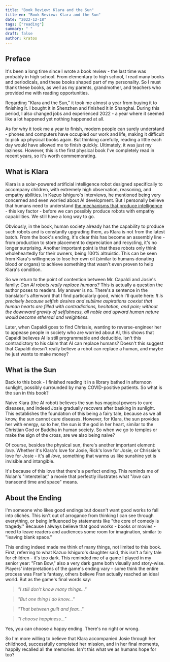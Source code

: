 ```yaml
---
title: "Book Review: Klara and the Sun"
title-en: "Book Review: Klara and the Sun"
date: "2022-12-18"
tags: ["reading"]
summary: " "
draft: false
author: kratos
---
```


## Preface

It's been a long time since I wrote a book review - the last time was probably in high school. From elementary to high school, I read many books and periodicals, and these books shaped part of my personality. So I must thank these books, as well as my parents, grandmother, and teachers who provided me with reading opportunities.

Regarding "Klara and the Sun," it took me almost a year from buying it to finishing it. I bought it in Shenzhen and finished it in Shanghai. During this period, I also changed jobs and experienced 2022 - a year where it seemed like a lot happened yet nothing happened at all.

As for why it took me a year to finish, modern people can surely understand - phones and computers have occupied our work and life, making it difficult to pick up physical books again. But thinking carefully, reading a little each day would have allowed me to finish quickly. Ultimately, it was just my laziness. However, this is the first physical book I've completely read in recent years, so it's worth commemorating.

## What is Klara

Klara is a solar-powered artificial intelligence robot designed specifically to accompany children, with extremely high observation, reasoning, and empathy abilities. In Kazuo Ishiguro's interviews, he mentioned being very concerned and even worried about AI development. But I personally believe that humans need to understand [the mechanisms that produce intelligence](https://yoshuabengio.org/research/) - this key factor - before we can possibly produce robots with empathy capabilities. We still have a long way to go.

Obviously, in the book, human society already has the capability to produce such robots and is constantly upgrading them, as Klara is not from the latest batch. From the book's ending, it's clear this has become an assembly line - from production to store placement to depreciation and recycling, it's no longer surprising. Another important point is that these robots only think wholeheartedly for their owners, being 100% altruistic. This can be seen from Klara's willingness to lose her own oil (similar to humans donating blood or organs) to achieve something that wasn't even proven to help Klara's condition.

So we return to the point of contention between Mr. Capaldi and Josie's family: _Can AI robots really replace humans?_ This is actually a question the author poses to readers. My answer is no. There's a sentence in the translator's afterword that I find particularly good, which I'll quote here: _It is precisely because selfish desires and sublime aspirations coexist that human hearts are filled with contradictions, hesitation, and pain; without the downward gravity of selfishness, all noble and upward human nature would become ethereal and weightless._

Later, when Capaldi goes to find Chrissie, wanting to reverse-engineer her to appease people in society who are worried about AI, this shows that Capaldi believes AI is still programmable and deducible. Isn't this contradictory to his claim that AI can replace humans? Doesn't this suggest that Capaldi doesn't really believe a robot can replace a human, and maybe he just wants to make money?

## What is the Sun

Back to this book - I finished reading it in a library bathed in afternoon sunlight, possibly surrounded by many COVID-positive patients. So what is the sun in this book?

Naive Klara (the AI robot) believes the sun has magical powers to cure diseases, and indeed Josie gradually recovers after basking in sunlight. This establishes the foundation of this being a fairy tale, because as we all know, the sun cannot cure diseases. However, for Klara, the sun provides her with energy, so to her, the sun is the god in her heart, similar to the Christian God or Buddha in human society. So when we go to temples or make the sign of the cross, are we also being naive?

Of course, besides the physical sun, there's another important element: *love*. Whether it's Klara's love for Josie, Rick's love for Josie, or Chrissie's love for Josie - it's all *love*, something that warms us like sunshine yet is invisible and intangible.

It's because of this love that there's a perfect ending. This reminds me of Nolan's "Interstellar," a movie that perfectly illustrates what "*love* can transcend time and space" means.

## About the Ending

I'm someone who likes good endings but doesn't want good works to fall into clichés. This isn't out of arrogance from thinking I can see through everything, or being influenced by statements like "the core of comedy is tragedy." Because I always believe that good works - books or movies - need to leave readers and audiences some room for imagination, similar to "leaving blank space."

This ending indeed made me think of many things, not limited to this book. First, referring to what Kazuo Ishiguro's daughter said, this isn't a fairy tale for children - it's too dark. This reminded me of a game I played in my senior year: "Fran Bow," also a very dark game both visually and story-wise. Players' interpretations of the game's ending vary - some think the entire process was Fran's fantasy, others believe Fran actually reached an ideal world. But as the game's final words say:

> _"I still don't know many things..."_

> _"But one thing I do know..."_

> _"That between guilt and fear..."_

> _"I choose happiness..."_

Yes, you can choose a happy ending. There's no right or wrong.

So I'm more willing to believe that Klara accompanied Josie through her childhood, successfully completed her mission, and in her final moments, happily recalled all the memories. Isn't this what we as humans hope for too?